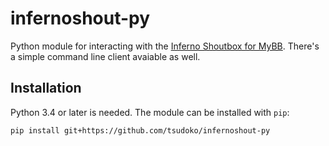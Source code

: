 infernoshout-py
===============

Python module for interacting with the [Inferno Shoutbox for MyBB][0]. There's
a simple command line client avaiable as well.

Installation
------------

Python 3.4 or later is needed. The module can be installed with `pip`:

    pip install git+https://github.com/tsudoko/infernoshout-py


[0]: https://community.mybb.com/thread-149231.html
